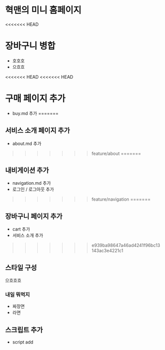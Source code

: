 # 혁맨의 미니 홈페이지

<<<<<<< HEAD
# 장바구니 병합
- 호호호
- 으흐흐

<<<<<<< HEAD
<<<<<<< HEAD
# 구매 페이지 추가

- buy.md 추가
=======
## 서비스 소개 페이지 추가
- about.md 추가
>>>>>>> feature/about
=======
## 내비게이션 추가

- navigation.md 추가
- 로그인 / 로그아웃 추가
>>>>>>> feature/navigation
=======
## 장바구니 페이지 추가

- cart 추가
- 서비스 소개 추가
>>>>>>> e939ba98647a46ad4241f96bc13143ac3e4221c1

## 스타일 구성

으흐흐흐

### 내일 뭐먹지

- 짜장면
- 라면

## 스크립트 추가

- script add
